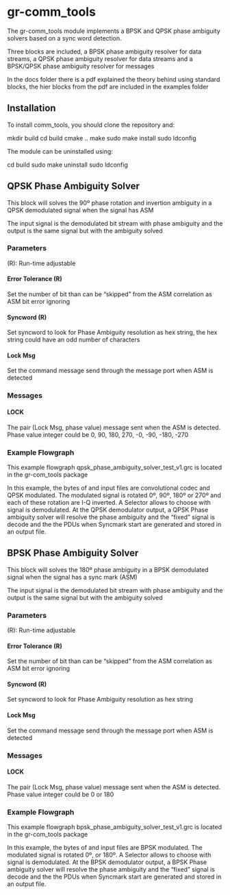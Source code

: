 # gr-comm_tools
The gr-comm_tools module implements a BPSK and QPSK phase ambiguity solvers based on a sync word detection. 

Three blocks are included, a BPSK phase ambiguity resolver for data streams, a QPSK phase ambiguity resolver for data streams and a BPSK/QPSK phase ambiguity resolver for messages

In the docs folder there is a pdf explained the theory behind using standard blocks, the hier blocks from the pdf are included in the examples folder

## Installation
To install comm_tools, you should clone the repository and:

mkdir build
cd build
cmake ..
make
sudo make install
sudo ldconfig

The module can be uninstalled using:

cd build
sudo make uninstall
sudo ldconfig

## QPSK Phase Ambiguity Solver
This block will solves the 90º phase rotation and invertion ambiguity in a QPSK demodulated signal when the signal has ASM

The input signal is the demodulated bit stream with phase ambiguity and the output is the same signal but with the ambiguity solved 
### Parameters
(R): Run-time adjustable
#### Error Tolerance (R)
Set the number of bit than can be “skipped” from the ASM correlation as ASM bit error ignoring
#### Syncword (R)
Set syncword to look for Phase Ambiguity resolution as hex string, the hex string could have an odd number of characters 
#### Lock Msg
Set the command message send through the message port when ASM is detected

### Messages
#### LOCK
The pair (Lock Msg, phase value) message sent when the ASM is detected. Phase value integer could be 0, 90, 180, 270, -0, -90, -180, -270

### Example Flowgraph
This example flowgraph qpsk_phase_ambiguity_solver_test_v1.grc is located in the gr-com_tools package
 
In this example, the bytes of and input files are convolutional codec and QPSK modulated. The modulated signal is rotated 0º, 90º, 180º or 270º and each of these rotation are I-Q inverted. A Selector allows to choose with signal is demodulated. At the QPSK demodulator output, a QPSK Phase ambiguity solver will resolve the phase ambiguity and the “fixed” signal is decode and the the PDUs when Syncmark start are generated and stored in an output file.

## BPSK Phase Ambiguity Solver
This block will solves the 180º phase ambiguity in a BPSK demodulated signal when the signal has a sync mark (ASM)

The input signal is the demodulated bit stream with phase ambiguity and the output is the same signal but with the ambiguity solved 
### Parameters
(R): Run-time adjustable
#### Error Tolerance (R)
Set the number of bit than can be “skipped” from the ASM correlation as ASM bit error ignoring
#### Syncword (R)
Set syncword to look for Phase Ambiguity resolution as hex string 
#### Lock Msg
Set the command message send through the message port when ASM is detected

### Messages
#### LOCK
The pair (Lock Msg, phase value) message sent when the ASM is detected. Phase value integer could be 0 or 180
### Example Flowgraph
This example flowgraph bpsk_phase_ambiguity_solver_test_v1.grc is located in the gr-com_tools package
 
In this example, the bytes of and input files are BPSK modulated. The modulated signal is rotated 0º, or 180º. A Selector allows to choose with signal is demodulated. At the BPSK demodulator output, a BPSK Phase ambiguity solver will resolve the phase ambiguity and the “fixed” signal is decode and the the PDUs when Syncmark start are generated and stored in an output file.
